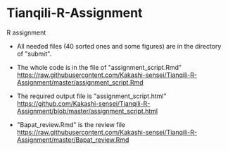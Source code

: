 # Tianqili-R-Assignment
R assignment

* All needed files (40 sorted ones and some figures) are in the directory of "submit".

* The whole code is in the file of "assignment_script.Rmd"
https://raw.githubusercontent.com/Kakashi-sensei/Tianqili-R-Assignment/master/assignment_script.Rmd

* The required output file is "assignment_script.html"
https://github.com/Kakashi-sensei/Tianqili-R-Assignment/blob/master/assignment_script.html

* "Bapat_review.Rmd" is the review file
https://raw.githubusercontent.com/Kakashi-sensei/Tianqili-R-Assignment/master/Bapat_review.Rmd